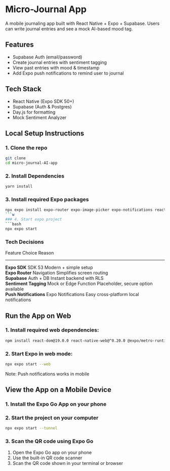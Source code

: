 # Micro-Journal App

A mobile journaling app built with React Native + Expo + Supabase. Users can write journal entries and see a mock AI-based mood tag.

## Features

- Supabase Auth (email/password)
- Create journal entries with sentiment tagging
- View past entries with mood & timestamp
- Add Expo push notifications to remind user to journal

## Tech Stack

- React Native (Expo SDK 50+)
- Supabase (Auth & Postgres)
- Day.js for formatting
- Mock Sentiment Analyzer

## Local Setup Instructions

### 1. Clone the repo

```bash
git clone 
cd micro-journal-AI-app
```

### 2.  Install Dependencies
```bash
yarn install
```
### 3.  Install required Expo packages
```bash
npx expo install expo-router expo-image-picker expo-notifications react-native-safe-area-context react-native-screens react-native-gesture-handler react-native-reanimated
```w
### 4. Start expo project
```bash
npx expo start
```

### Tech Decisions
Feature                Choice                   Reason                                 
---------------------- ------------------------ ---------------------------------------
**Expo SDK**           SDK 53                   Modern + simple setup                  
**Expo Router**        Navigation               Simplifies screen routing              
**Supabase**           Auth + DB                Instant backend with RLS               
**Sentiment Tagging**  Mock or Edge Function    Placeholder, secure option available   
**Push Notifications** Expo Notifications       Easy cross-platform local notifications

## Run the App on Web
### 1. Install required web dependencies:
```bash
npm install react-dom@19.0.0 react-native-web@^0.20.0 @expo/metro-runtime@~5.0.4
```
### 2. Start Expo in web mode:
```bash
npx expo start --web
```

Note: Push notifications works in mobile

## View the App on a Mobile Device
### 1. Install the Expo Go App on your phone
### 2. Start the project on your computer
```bash
npx expo start --tunnel
```
### 3. Scan the QR code using Expo Go
1. Open the Expo Go app on your phone
2. Use the built-in QR code scanner
3. Scan the QR code shown in your terminal or browser